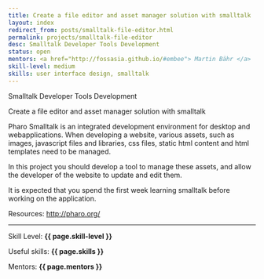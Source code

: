 ```yaml
---
title: Create a file editor and asset manager solution with smalltalk
layout: index
redirect_from: posts/smalltalk-file-editor.html
permalink: projects/smalltalk-file-editor
desc: Smalltalk Developer Tools Development
status: open
mentors: <a href="http://fossasia.github.io/#embee"> Martin Bähr </a>
skill-level: medium
skills: user interface design, smalltalk
---
```

Smalltalk Developer Tools Development

Create a file editor and asset manager solution with smalltalk


Pharo Smalltalk is an integrated development environment for desktop and
webapplications.  When developing a website, various assets, such as images,
javascript files and libraries, css files, static html content and html
templates need to be managed.

In this project you should develop a tool to manage these assets, and allow the
developer of the website to update and edit them.

It is expected that you spend the first week learning smalltalk before
working on the application.

Resources: http://pharo.org/

* * *

Skill Level: **{{ page.skill-level }}**

Useful skills: **{{ page.skills }}**

Mentors: **{{ page.mentors }}**
